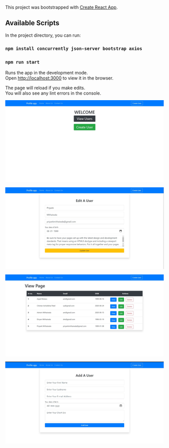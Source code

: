 This project was bootstrapped with [Create React App](https://github.com/facebook/create-react-app).

## Available Scripts

In the project directory, you can run:

### `npm install concurrently json-server bootstrap axios`

### `npm run start`

Runs the app in the development mode.<br />
Open [http://localhost:3000](http://localhost:3000) to view it in the browser.

The page will reload if you make edits.<br />
You will also see any lint errors in the console.

![](https://github.com/PM00099/React_Profile/blob/master/de_4.jpg)

![](https://github.com/PM00099/React_Profile/blob/master/de_3.jpg)

![](https://github.com/PM00099/React_Profile/blob/master/de_2.jpg)

![](https://github.com/PM00099/React_Profile/blob/master/de_1.jpg)
